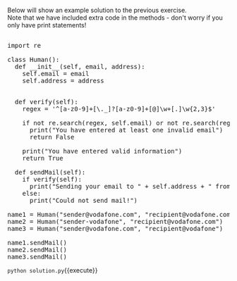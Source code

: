 Below will show an example solution to the previous exercise.
<br>
Note that we have included extra code in the methods - don't worry if you only have print statements!

<pre class="file" data-filename="solution.py" data-target="replace">

import re

class Human():
  def __init__(self, email, address):
    self.email = email
    self.address = address
    

  def verify(self):
    regex = '^[a-z0-9]+[\._]?[a-z0-9]+[@]\w+[.]\w{2,3}$'
    
    if not re.search(regex, self.email) or not re.search(regex, self.address):   
      print("You have entered at least one invalid email")
      return False
      
    print("You have entered valid information")
    return True

  def sendMail(self):
    if verify(self):
      print("Sending your email to " + self.address + " from " + self.email)
    else:
      print("Could not send mail!")

name1 = Human("sender@vodafone.com", "recipient@vodafone.com")
name2 = Human("sender-vodafone", "recipient@vodafone.com")
name3 = Human("sender@vodafone.com", "recipient@vodafone")

name1.sendMail()
name2.sendMail()
name3.sendMail()
</pre>

`python solution.py`{{execute}}
